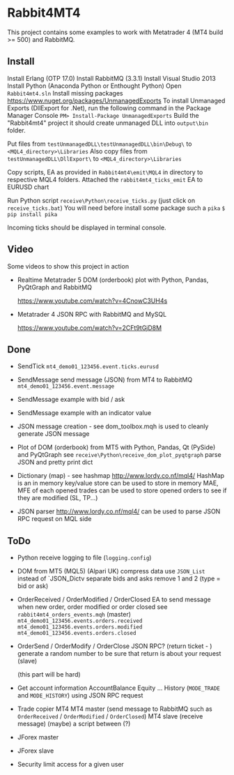 Rabbit4MT4
==========

This project contains some examples to work with Metatrader 4 (MT4 build >= 500) and RabbitMQ.


Install
-------
Install Erlang (OTP 17.0)
Install RabbitMQ (3.3.1)
Install Visual Studio 2013
Install Python (Anaconda Python or Enthought Python)
Open `Rabbit4mt4.sln`
Install missing packages
	https://www.nuget.org/packages/UnmanagedExports
	To install Unmanaged Exports (DllExport for .Net), run the following command in the Package Manager Console
	`PM> Install-Package UnmanagedExports`
Build the "Rabbit4mt4" project it should create unmanaged DLL into `output\bin` folder.

Put files from `testUnmanagedDLL\testUnmanagedDLL\bin\Debug\` to `<MQL4_directory>\Libraries`
Also copy files from `testUnmanagedDLL\DllExport\` to `<MQL4_directory>\Libraries`

Copy scripts, EA as provided in `Rabbit4mt4\emit\MQL4` in directory to respective MQL4 folders.
Attached the `rabbit4mt4_ticks_emit` EA to EURUSD chart

Run Python script `receive\Python\receive_ticks.py` (just click on `receive_ticks.bat`)
You will need before install some package such a `pika`
	`$ pip install pika`

Incoming ticks should be displayed in terminal console.

Video
-----
Some videos to show this project in action

* Realtime Metatrader 5 DOM (orderbook) plot with Python, Pandas, PyQtGraph and RabbitMQ

	https://www.youtube.com/watch?v=4CnowC3UH4s
	
* Metatrader 4 JSON RPC with RabbitMQ and MySQL

	https://www.youtube.com/watch?v=2CFt9tGjD8M

Done
----
* SendTick
	`mt4_demo01_123456.event.ticks.eurusd`

* SendMessage
	send message (JSON) from MT4 to RabbitMQ
	 `mt4_demo01_123456.event.message`

* SendMessage example with bid / ask

* SendMessage example with an indicator value

* JSON message creation - see dom_toolbox.mqh
    is used to cleanly generate JSON message

* Plot of DOM (orderbook) from MT5 with Python, Pandas, Qt (PySide) and PyQtGraph
	see `receive\Python\receive_dom_plot_pyqtgraph`
	parse JSON and pretty print dict

* Dictionary (map) - see hashmap http://www.lordy.co.nf/mql4/
	HashMap is an in memory key/value store
	can be used to store in memory MAE, MFE of each opened trades
	can be used to store opened orders to see if they are modified (SL, TP...)

* JSON parser http://www.lordy.co.nf/mql4/
    can be used to parse JSON RPC request on MQL side


ToDo
----

* Python receive
	logging to file (`logging.config`)
	
* DOM from MT5 (MQL5) (Alpari UK)
	compress data
	use `JSON_List` instead of `JSON_Dictv
	separate bids and asks
	remove 1 and 2 (type = bid or ask)

* OrderReceived / OrderModified / OrderClosed
	EA to send message when new order, order modified or order closed
		see `rabbit4mt4_orders_events.mqh` (master)
		`mt4_demo01_123456.events.orders.received`
		`mt4_demo01_123456.events.orders.modified`
		`mt4_demo01_123456.events.orders.closed`
			
* OrderSend / OrderModify / OrderClose
	JSON RPC? (return ticket - )
	generate a random number to be sure that return is about your request
	(slave)
	
	(this part will be hard)
	
* Get account information AccountBalance Equity ... History (`MODE_TRADE` and `MODE_HISTORY`)
using JSON RPC request

* Trade copier MT4
	MT4 master (send message to RabbitMQ such as `OrderReceived` / `OrderModified` / `OrderClosed`)
	MT4 slave (receive message)
	(maybe) a script between (?)

* JForex master

* JForex slave
	
* Security
	limit access for a given user
